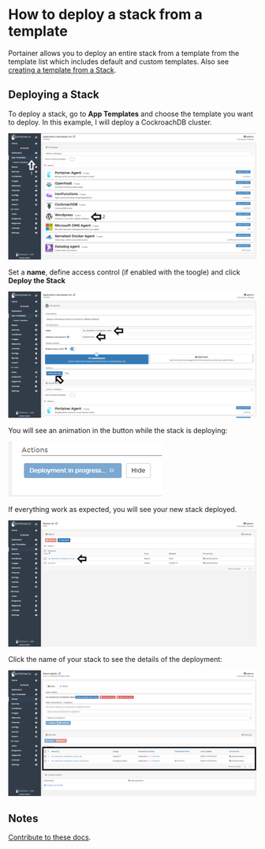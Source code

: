 # How to deploy a stack from a template

Portainer allows you to deploy an entire stack from a template from the template list which includes default and custom templates. Also see [creating a template from a Stack](/v2.0-be/stacks/template).

## Deploying a Stack

To deploy a stack, go to <b>App Templates</b> and choose the template you want to deploy. In this example, I will deploy a CockroachDB cluster.

![templates](assets/stack-1.png)

Set a <b>name</b>, define access control (if enabled with the toogle) and click <b>Deploy the Stack</b>

![templates](assets/stack-2.png)

You will see an animation in the button while the stack is deploying:

![templates](assets/stack-3.png)

If everything work as expected, you will see your new stack deployed. 

![templates](assets/stack-4.png)

Click the name of your stack to see the details of the deployment:

![templates](assets/stack-5.png)

## Notes

[Contribute to these docs](https://github.com/portainer/portainer-docs/blob/master/contributing.md).
